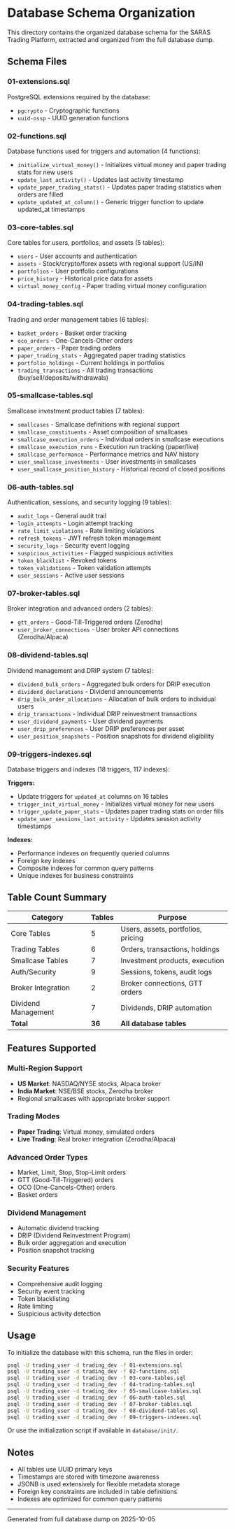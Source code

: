 # Database Schema Organization

This directory contains the organized database schema for the SARAS Trading Platform, extracted and organized from the full database dump.

## Schema Files

### 01-extensions.sql
PostgreSQL extensions required by the database:
- `pgcrypto` - Cryptographic functions
- `uuid-ossp` - UUID generation functions

### 02-functions.sql
Database functions used for triggers and automation (4 functions):
- `initialize_virtual_money()` - Initializes virtual money and paper trading stats for new users
- `update_last_activity()` - Updates last activity timestamp
- `update_paper_trading_stats()` - Updates paper trading statistics when orders are filled
- `update_updated_at_column()` - Generic trigger function to update updated_at timestamps

### 03-core-tables.sql
Core tables for users, portfolios, and assets (5 tables):
- `users` - User accounts and authentication
- `assets` - Stock/crypto/forex assets with regional support (US/IN)
- `portfolios` - User portfolio configurations
- `price_history` - Historical price data for assets
- `virtual_money_config` - Paper trading virtual money configuration

### 04-trading-tables.sql
Trading and order management tables (6 tables):
- `basket_orders` - Basket order tracking
- `oco_orders` - One-Cancels-Other orders
- `paper_orders` - Paper trading orders
- `paper_trading_stats` - Aggregated paper trading statistics
- `portfolio_holdings` - Current holdings in portfolios
- `trading_transactions` - All trading transactions (buy/sell/deposits/withdrawals)

### 05-smallcase-tables.sql
Smallcase investment product tables (7 tables):
- `smallcases` - Smallcase definitions with regional support
- `smallcase_constituents` - Asset composition of smallcases
- `smallcase_execution_orders` - Individual orders in smallcase executions
- `smallcase_execution_runs` - Execution run tracking (paper/live)
- `smallcase_performance` - Performance metrics and NAV history
- `user_smallcase_investments` - User investments in smallcases
- `user_smallcase_position_history` - Historical record of closed positions

### 06-auth-tables.sql
Authentication, sessions, and security logging (9 tables):
- `audit_logs` - General audit trail
- `login_attempts` - Login attempt tracking
- `rate_limit_violations` - Rate limiting violations
- `refresh_tokens` - JWT refresh token management
- `security_logs` - Security event logging
- `suspicious_activities` - Flagged suspicious activities
- `token_blacklist` - Revoked tokens
- `token_validations` - Token validation attempts
- `user_sessions` - Active user sessions

### 07-broker-tables.sql
Broker integration and advanced orders (2 tables):
- `gtt_orders` - Good-Till-Triggered orders (Zerodha)
- `user_broker_connections` - User broker API connections (Zerodha/Alpaca)

### 08-dividend-tables.sql
Dividend management and DRIP system (7 tables):
- `dividend_bulk_orders` - Aggregated bulk orders for DRIP execution
- `dividend_declarations` - Dividend announcements
- `drip_bulk_order_allocations` - Allocation of bulk orders to individual users
- `drip_transactions` - Individual DRIP reinvestment transactions
- `user_dividend_payments` - User dividend payments
- `user_drip_preferences` - User DRIP preferences per asset
- `user_position_snapshots` - Position snapshots for dividend eligibility

### 09-triggers-indexes.sql
Database triggers and indexes (18 triggers, 117 indexes):

**Triggers:**
- Update triggers for `updated_at` columns on 16 tables
- `trigger_init_virtual_money` - Initializes virtual money for new users
- `trigger_update_paper_stats` - Updates paper trading stats on order fills
- `update_user_sessions_last_activity` - Updates session activity timestamps

**Indexes:**
- Performance indexes on frequently queried columns
- Foreign key indexes
- Composite indexes for common query patterns
- Unique indexes for business constraints

## Table Count Summary

| Category | Tables | Purpose |
|----------|--------|---------|
| Core Tables | 5 | Users, assets, portfolios, pricing |
| Trading Tables | 6 | Orders, transactions, holdings |
| Smallcase Tables | 7 | Investment products, execution |
| Auth/Security | 9 | Sessions, tokens, audit logs |
| Broker Integration | 2 | Broker connections, GTT orders |
| Dividend Management | 7 | Dividends, DRIP automation |
| **Total** | **36** | **All database tables** |

## Features Supported

### Multi-Region Support
- **US Market**: NASDAQ/NYSE stocks, Alpaca broker
- **India Market**: NSE/BSE stocks, Zerodha broker
- Regional smallcases with appropriate broker support

### Trading Modes
- **Paper Trading**: Virtual money, simulated orders
- **Live Trading**: Real broker integration (Zerodha/Alpaca)

### Advanced Order Types
- Market, Limit, Stop, Stop-Limit orders
- GTT (Good-Till-Triggered) orders
- OCO (One-Cancels-Other) orders
- Basket orders

### Dividend Management
- Automatic dividend tracking
- DRIP (Dividend Reinvestment Program)
- Bulk order aggregation and execution
- Position snapshot tracking

### Security Features
- Comprehensive audit logging
- Security event tracking
- Token blacklisting
- Rate limiting
- Suspicious activity detection

## Usage

To initialize the database with this schema, run the files in order:

```bash
psql -U trading_user -d trading_dev -f 01-extensions.sql
psql -U trading_user -d trading_dev -f 02-functions.sql
psql -U trading_user -d trading_dev -f 03-core-tables.sql
psql -U trading_user -d trading_dev -f 04-trading-tables.sql
psql -U trading_user -d trading_dev -f 05-smallcase-tables.sql
psql -U trading_user -d trading_dev -f 06-auth-tables.sql
psql -U trading_user -d trading_dev -f 07-broker-tables.sql
psql -U trading_user -d trading_dev -f 08-dividend-tables.sql
psql -U trading_user -d trading_dev -f 09-triggers-indexes.sql
```

Or use the initialization script if available in `database/init/`.

## Notes

- All tables use UUID primary keys
- Timestamps are stored with timezone awareness
- JSONB is used extensively for flexible metadata storage
- Foreign key constraints are included in table definitions
- Indexes are optimized for common query patterns

---

Generated from full database dump on 2025-10-05
